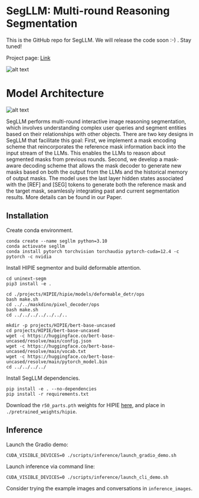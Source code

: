 # SegLLM: Multi-round Reasoning Segmentation

This is the GitHub repo for SegLLM. We will release the code soon :-) . Stay tuned!

Project page: [Link](https://berkeley-hipie.github.io/segllm.github.io/)


![alt text](rr.gif)

# Model Architecture

![alt text](https://berkeley-hipie.github.io/segllm.github.io/segllm/architecture.png)

SegLLM performs multi-round interactive image reasoning segmentation, which involves understanding complex user queries and segment entities based on their relationships with other objects. There are two key designs in SegLLM that facilitate this goal: First, we implement a mask encoding scheme that reincorporates the reference mask information back into the input stream of the LLMs. This enables the LLMs to reason about segmented masks from previous rounds. Second, we develop a mask-aware decoding scheme that allows the mask decoder to generate new masks based on both the output from the LLMs and the historical memory of output masks. The model uses the last layer hidden states associated with the [REF] and [SEG] tokens to generate both the reference mask and the target mask, seamlessly integrating past and current segmentation results. More details can be found in our Paper.

## Installation
Create conda environment.
```
conda create --name segllm python=3.10
conda actiovate segllm
conda install pytorch torchvision torchaudio pytorch-cuda=12.4 -c pytorch -c nvidia
```

Install HIPIE segmentor and build deformable attention.
```
cd uninext-segm
pip3 install -e .

cd ./projects/HIPIE/hipie/models/deformable_detr/ops
bash make.sh
cd ../../maskdino/pixel_decoder/ops
bash make.sh
cd ../../../../../../..

mkdir -p projects/HIPIE/bert-base-uncased
cd projects/HIPIE/bert-base-uncased
wget -c https://huggingface.co/bert-base-uncased/resolve/main/config.json
wget -c https://huggingface.co/bert-base-uncased/resolve/main/vocab.txt
wget -c https://huggingface.co/bert-base-uncased/resolve/main/pytorch_model.bin
cd ../../../../
```
Install SegLLM dependencies.
```
pip install -e . --no-dependencies
pip install -r requirements.txt
```
Download the `r50_parts.pth` weights for HIPIE [here](https://drive.google.com/drive/folders/1HEmCCRaWv6CEkim-PY6Qv4jGtdKvw8VH), and place in `./pretrained_weights/hipie`.

## Inference
Launch the Gradio demo:
```
CUDA_VISIBLE_DEVICES=0 ./scripts/inference/launch_gradio_demo.sh
```
Launch inference via command line:
```
CUDA_VISIBLE_DEVICES=0 ./scripts/inference/launch_cli_demo.sh
```
Consider trying the example images and conversations in `inference_images`.